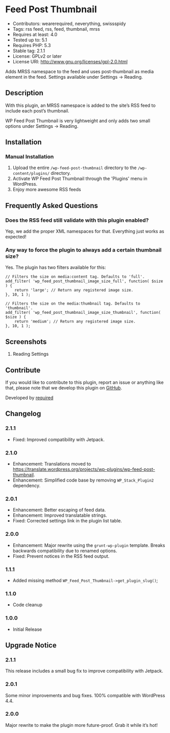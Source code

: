 # Feed Post Thumbnail #
* Contributors: wearerequired, neverything, swissspidy
* Tags: rss feed, rss, feed, thumbnail, mrss
* Requires at least: 4.0
* Tested up to: 5.1
* Requires PHP: 5.3
* Stable tag: 2.1.1
* License: GPLv2 or later
* License URI: http://www.gnu.org/licenses/gpl-2.0.html

Adds MRSS namespace to the feed and uses post-thumbnail as media element in the feed. Settings available under Settings -> Reading.

## Description ##

With this plugin, an MRSS namespace is added to the site’s RSS feed to include each post’s thumbnail.

WP Feed Post Thumbnail is very lightweight and only adds two small options under Settings -> Reading.

## Installation ##

### Manual Installation ###

1. Upload the entire `/wp-feed-post-thumbnail` directory to the `/wp-content/plugins/` directory.
2. Activate WP Feed Post Thumbnail through the 'Plugins' menu in WordPress.
3. Enjoy more awesome RSS feeds

## Frequently Asked Questions ##

### Does the RSS feed still validate with this plugin enabled? ###

Yep, we add the proper XML namespaces for that. Everything just works as expected!

### Any way to force the plugin to always add a certain thumbnail size? ###

Yes. The plugin has two filters available for this:

	// Filters the size on media:content tag. Defaults to 'full'.
	add_filter( 'wp_feed_post_thumbnail_image_size_full', function( $size ) {
		return 'large'; // Return any registered image size.
	}, 10, 1 );
	
	// Filters the size on the media:thumbnail tag. Defaults to 'thumbnail'.
	add_filter( 'wp_feed_post_thumbnail_image_size_thumbnail', function( $size ) {
		return 'medium'; // Return any registered image size.
	}, 10, 1 );

## Screenshots ##

1. Reading Settings

## Contribute ##

If you would like to contribute to this plugin, report an issue or anything like that, please note that we develop this plugin on [GitHub](https://github.com/wearerequired/required-wp-feed-post-thumbnail).

Developed by [required](https://required.com/ "Team of experienced web professionals from Switzerland & Germany")

## Changelog ##

### 2.1.1 ###
* Fixed: Improved compatibility with Jetpack.

### 2.1.0 ###
* Enhancement: Translations moved to https://translate.wordpress.org/projects/wp-plugins/wp-feed-post-thumbnail.
* Enhancement: Simplified code base by removing `WP_Stack_Plugin2` dependency.

### 2.0.1 ###
* Enhancement: Better escaping of feed data.
* Enhancement: Improved translatable strings.
* Fixed: Corrected settings link in the plugin list table.

### 2.0.0 ###
* Enhancement: Major rewrite using the `grunt-wp-plugin` template. Breaks backwards compatibility due to renamed options.
* Fixed: Prevent notices in the RSS feed output.

### 1.1.1 ###
* Added missing method `WP_Feed_Post_Thumbnail->get_plugin_slug()`;

### 1.1.0 ###
* Code cleanup

### 1.0.0 ###
* Initial Release

## Upgrade Notice ##

### 2.1.1 ###
This release includes a small bug fix to improve compatibility with Jetpack.

### 2.0.1 ###
Some minor improvements and bug fixes. 100% compatible with WordPress 4.4.

### 2.0.0 ###
Major rewrite to make the plugin more future-proof. Grab it while it’s hot!
